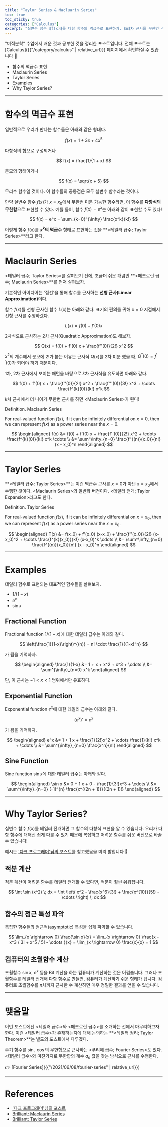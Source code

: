 ```yaml
---
title: "Taylor Series & Macluarin Series"
toc: true
toc_sticky: true
categories: ["Calculus"]
excerpt: "실변수 함수 $f(x)$를 다항 함수의 멱급수로 표현하기. $n$차 근사를 무한번 수행한 것과 같다."
---
```


"미적분학” 수업에서 배운 것과 공부한 것을 정리한 포스트입니다. 전체 포스트는 [Calculus]({{"/category/calculus" | relative_url}}) 페이지에서 확인하실 수 있습니다 📐

- 함수의 멱급수 표현
- Maclaurin Series
- Taylor Series
- Examples
- Why Taylor Series?

<hr/>

# 함수의 멱급수 표현

일반적으로 우리가 만나는 함수들은 아래와 같은 형태다.

$$
f(x) = 1 + 3x + 4x^5
$$

다항식의 합으로 구성되거나

$$
f(x) = \frac{1}{1 + x}
$$

분모의 형태이거나

$$
f(x) = \sqrt{x + 5}
$$

무리수 함수일 것이다. 이 함수들의 공통점은 모두 실변수 함수라는 것이다.

만약 실변수 함수 $f(x)$가 $x = x_0$에서 무한번 미분 가능한 함수라면, 이 함수를 <span class="red">**다항식의 무한합**</span>으로 표현할 수 있다. 예를 들어, 함수 $f(x) = e^x$는 아래와 같이 표현할 수도 있다!

$$
f(x) = e^x = \sum_{k=0}^{\infty} \frac{x^k}{k!}
$$

이렇게 함수 $f(x)$를 <span class="red">**$x^k$의 멱급수**</span> 형태로 표현하는 것을 **\<테일러 급수; Taylor Series\>**라고 한다.

<hr/>

# Maclaurin Series

\<테일러 급수; Taylor Series\>를 살펴보기 전에, 조금더 쉬운 개념인 **\<매크로린 급수; Maclaurin Series\>**를 먼저 살펴보자.

기본적인 아이디어는 '접선'을 통해 함수를 근사하는 <span class="red">**선형 근사(Linear Approximation)**</span>이다.

함수 $f(x)$를 선형 근사한 함수 $L(x)$는 아래와 같다. 표기의 편의를 귀해 $x = 0$ 지점에서 선형 근사를 수행하겠다.

$$
L(x) = f(0) + f'(0) x
$$

2차식으로 근사하는 2차 근사(Quadratic Approximation)도 해보자.

$$
Q(x) = f(0) + f'(0) x + \frac{f''(0)}{2!} x^2
$$

$x^2$의 계수에서 분모에 $2!$가 붙는 이유는 근사식 $Q(x)$를 2차 미분 했을 때, $Q^{\prime\prime}(0) = f^{\prime\prime}(0)$가 되어야 하기 때문이다.

1차, 2차 근사에서 보이는 패턴을 바탕으로 $k$차 근사식을 유도하면 아래와 같다.

$$
f(0) + f'(0) x + \frac{f''(0)}{2!} x^2 + \frac{f'''(0)}{3!} x^3 + \cdots \frac{f^{k}(0)}{k!} x^k
$$

$k$차 근사에서 더 나아가 무한번 근사를 하면 \<Maclaurin Series\>가 된다!

<div class="definition" markdown="1">

<span class="statement-title">Definition.</span> Maclaurin Series<br>

For real-valued function $f(x)$, if it can be infinitely differential on $x = 0$, then we can represent $f(x)$ as a power series near the $x = 0$.

$$
\begin{aligned}
f(x)
&= f(0) + f'(0) x + \frac{f''(0)}{2!} x^2 + \cdots \frac{f^{k}(0)}{k!} x^k \cdots \\
&= \sum^\infty_{n=0} \frac{f^{(n)}(x_0)}{n!} (x - x_0)^n
\end{aligned}
$$

</div>

<hr/>

# Taylor Series

**\<테일러 급수: Taylor Series\>**는 이런 멱급수 근사를 $x = 0$가 아닌 $x = x_0$에서 수행한 것이다. \<Maclaurin Series\>의 일반화 버전이다. \<테일러 전개; Taylor Expansion\>라고도 한다.

<div class="definition" markdown="1">

<span class="statement-title">Definition.</span> Taylor Series<br>

For real-valued function $f(x)$, if it can be infinitely differential on $x = x_0$, then we can represent $f(x)$ as a power series near the $x = x_0$.

$$
\begin{aligned}
T(x)
&= f(x_0) + f'(x_0) (x-x_0) + \frac{f''(x_0)}{2!} (x-x_0)^2 + \cdots \frac{f^{k}(x_0)}{k!} (x-x_0)^k \cdots \\
&= \sum^\infty_{n=0} \frac{f^{(n)}(x_0)}{n!} (x - x_0)^n
\end{aligned}
$$

</div>

<hr/>

# Examples

테일러 함수로 표현되는 대표적인 함수들을 살펴보자.

- $1 / (1-x)$
- $e^x$
- $\sin x$

## Fractional Function

Fractional function $1 / (1-x)$에 대한 테일러 급수는 아래와 같다.

$$
\left(\frac{1}{1-x}\right)^{(n)} = n! \cdot \frac{1}{(1-x)^n}
$$

가 됨을 기억하자.

<div class="notice" markdown="1">

$$
\begin{aligned}
\frac{1}{1-x}
&= 1 + x + x^2 + x^3 + \cdots \\
&= \sum^{\infty}_{n=0} x^k
\end{aligned}
$$

단, 이 근사는 $-1 < x < 1$ 범위에서만 유효하다.

</div>

## Exponential Function

Exponential function $e^x$에 대한 테일러 급수는 아래와 같다.

$$
(e^x)' = e^x
$$

가 됨을 기억하자.

<div class="notice" markdown="1">

$$
\begin{aligned}
e^x
&= 1 + 1 x + \frac{1}{2!}x^2 + \cdots \frac{1}{k!} x^k + \cdots \\
&= \sum^{\infty}_{n=0} \frac{x^n}{n!}
\end{aligned}
$$

</div>

## Sine Function

Sine function $\sin x$에 대한 테일러 급수는 아래와 같다.

<div class="notice" markdown="1">

$$
\begin{aligned}
\sin x
&= 0 + 1 x + 0 - \frac{1}{3!}x^3 + \cdots \\
&= \sum^{\infty}_{n=0} (-1)^{n} \frac{x^{(2n + 1)}}{(2n + 1)!}
\end{aligned}
$$

</div>

<hr/>

# Why Taylor Series?

실변수 함수 $f(x)$를 테일러 전개하면 그 함수의 다항식 표현을 알 수 있습니다. 우리가 다항 함수에 대해선 쉽게 다룰 수 있기 때문에 복잡하고 어려운 함수를 쉬운 버전으로 바꿀 수 있습니다!

예시는 ['다크 프로그래머'님의 포스트](https://darkpgmr.tistory.com/59)를 참고했음을 미리 밝힙니다 🙏

## 적분 계산

적분 계산이 어려운 함수를 테일러 전개할 수 있다면, 적분이 훨씬 쉬워집니다.

$$
\int \sin (x^2) \; dx = \int \left( x^2 - \frac{x^6}{3!} + \frac{x^{10}}{5!} - \cdots \right) \; dx
$$

## 함수의 점근 특성 파악

복잡한 함수들의 점근적(asymptotic) 특성을 쉽게 파악할 수 있습니다.

$$
\lim_{x \rightarrow 0} \frac{\sin x}{x} = \lim_{x \rightarrow 0} \frac{x - x^3 / 3! + x^5 / 5! - \cdots }{x} = \lim_{x \rightarrow 0} \frac{x}{x} = 1
$$

## 컴퓨터의 초월함수 계산

초월함수 $\sin x$, $e^x$ 등을 Bit 계산을 하는 컴퓨터가 계산하는 것은 어렵습니다. 그러나 초월함수를 테일러 전개해 다항 함수로 만들면, 컴퓨터가 계산하기 쉬운 형태가 됩니다. 컴퓨터로 초월함수를 $n$차까지 근사한 수 계산하면 매우 정밀한 결과를 얻을 수 있습니다.

<hr/>

# 맺음말

이번 포스트에선 \<테일러 급수\>와 \<매크로린 급수\>를 소개하는 선에서 마무리하고자 한다. 이런 \<테일러 급수\>가 존재하는지에 대해 논의하는 **\<테일러 정리; Taylor Theorem\>**는 별도의 포스트에서 다루겠다.

주기 함수를 $\sin$, $\cos$의 무한합으로 근사하는 \<푸리에 급수; Fourier Series\>도 있다. \<테일러 급수\>와 마찬가지로 무한합의 계수 $a_n$ 값을 찾는 방식으로 근사를 수행한다.

👉 [Fourier Series]({{"/2021/06/08/fourier-series" | relative_url}})

<hr/>

# References

- ['다크 프로그래머'님의 포스트](https://darkpgmr.tistory.com/59)
- [Brilliant: Maclaurin Series](https://brilliant.org/wiki/maclaurin-series/)
- [Brilliant: Taylor Series](https://brilliant.org/wiki/taylor-series/)